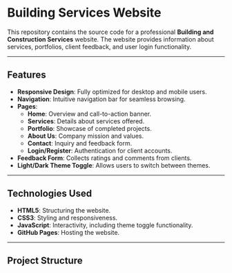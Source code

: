 # Building Services Website

This repository contains the source code for a professional **Building and Construction Services** website. The website provides information about services, portfolios, client feedback, and user login functionality.

---

## Features
- **Responsive Design**: Fully optimized for desktop and mobile users.
- **Navigation**: Intuitive navigation bar for seamless browsing.
- **Pages**:
  - **Home**: Overview and call-to-action banner.
  - **Services**: Details about services offered.
  - **Portfolio**: Showcase of completed projects.
  - **About Us**: Company mission and values.
  - **Contact**: Inquiry and feedback form.
  - **Login/Register**: Authentication for client accounts.
- **Feedback Form**: Collects ratings and comments from clients.
- **Light/Dark Theme Toggle**: Allows users to switch between themes.

---

## Technologies Used
- **HTML5**: Structuring the website.
- **CSS3**: Styling and responsiveness.
- **JavaScript**: Interactivity, including theme toggle functionality.
- **GitHub Pages**: Hosting the website.

---

## Project Structure
